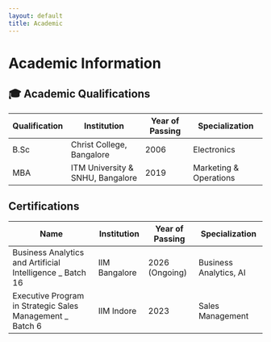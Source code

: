 ```yaml
---
layout: default
title: Academic
---
```


# Academic Information

## 🎓 Academic Qualifications

| Qualification       | Institution                  | Year of Passing | Specialization        |
|---------------------|------------------------------|------------------|------------------------|
| B.Sc          | Christ College, Bangalore    | 2006             | Electronics |
| MBA     | ITM University & SNHU, Bangalore  | 2019             | Marketing & Operations   |


## Certifications

| Name       | Institution                  | Year of Passing | Specialization        |
|---------------------|------------------------------|------------------|------------------------|
| Business Analytics and Artificial Intelligence _ Batch 16       | IIM Bangalore       | 2026 (Ongoing)   | Business Analytics, AI     |
| Executive Program in Strategic Sales Management _ Batch 6       | IIM Indore       | 2023   | Sales Management     |
